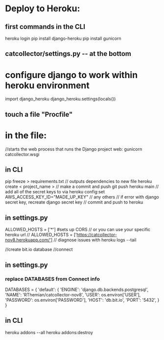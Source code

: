 # Deploy to Heroku:
## first commands in the CLI
heroku login 
pip install django-heroku
pip install gunicorn 
## catcollector/settings.py -- at the bottom
# configure django to work within heroku environment
import django_heroku
django_heroku.settings(locals())

## touch a file "Procfile"
# in the file:
//starts the web process that runs the Django project
web: gunicorn catcollector.wsgi 

## in CLI 
pip freeze > requirements.txt // outputs dependencies to new file
heroku create < project_name >
// make a commit and push
git push heroku main
// add all of the secret keys to via
heroku config:set AWS_ACCESS_KEY_ID="MADE_UP_KEY"
// any others
// if error with django secret key, recreate django secret key
// commit and push to heroku
## in settings.py
ALLOWED_HOSTS = ['*'] #sets up CORS 
// or you can use your specific heroku url
// ALLOWED_HOSTS = ['https://catcollector-nov8.herokuapp.com/']
// diagnose issues with 
heroku logs --tail

//create bit.io database
//connect
## in settings.py 
### replace DATABASES from Connect info
DATABASES = {
    'default': {
        'ENGINE': 'django.db.backends.postgresql',
        'NAME': 'RThemian/catcollector-nov8',
        'USER': os.environ['USER'],
        'PASSWORD': os.environ['PASSWORD'],
        'HOST': 'db.bit.io',
        'PORT': '5432',
    }
}

## in CLI
heroku addons --all
heroku addons:destroy <YOUR OWN postgresql-encircled-74075 >
